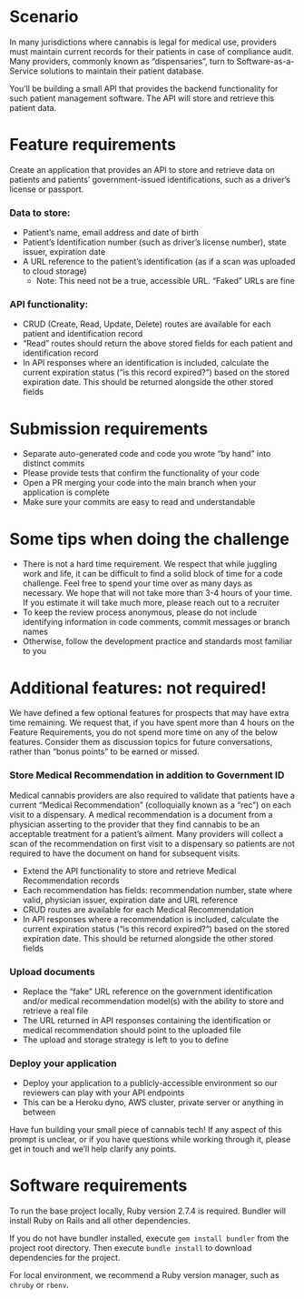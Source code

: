 # Scenario
In many jurisdictions where cannabis is legal for medical use, providers must maintain current records for their patients in case of compliance audit. Many providers, commonly known as “dispensaries”, turn to Software-as-a-Service solutions to maintain their patient database.

You’ll be building a small API that provides the backend functionality for such patient management software. The API will store and retrieve this patient data.

# Feature requirements
Create an application that provides an API to store and retrieve data on patients and patients’ government-issued identifications, such as a driver’s license or passport.

### Data to store:
* Patient’s name, email address and date of birth
* Patient’s Identification number (such as driver’s license number), state issuer, expiration date
* A URL reference to the patient’s identification (as if a scan was uploaded to cloud storage)
  * Note: This need not be a true, accessible URL. “Faked” URLs are fine

### API functionality:
* CRUD (Create, Read, Update, Delete) routes are available for each patient and identification record
* “Read” routes should return the above stored fields for each patient and identification record
* In API responses where an identification is included, calculate the current expiration status (“is this record expired?“) based on the stored expiration date. This should be returned alongside the other stored fields

# Submission requirements
* Separate auto-generated code and code you wrote “by hand” into distinct commits
* Please provide tests that confirm the functionality of your code
* Open a PR merging your code into the main branch when your application is complete
* Make sure your commits are easy to read and understandable

# Some tips when doing the challenge
* There is not a hard time requirement. We respect that while juggling work and life, it can be difficult to find a solid block of time for a code challenge. Feel free to spend your time over as many days as necessary. We hope that will not take more than 3-4 hours of your time. If you estimate it will take much more, please reach out to a recruiter
* To keep the review process anonymous, please do not include identifying information in code comments, commit messages or branch names
* Otherwise, follow the development practice and standards most familiar to you

# Additional features: not required!
We have defined a few optional features for prospects that may have extra time remaining. We request that, if you have spent more than 4 hours on the Feature Requirements, you do not spend more time on any of the below features. Consider them as discussion topics for future conversations, rather than “bonus points” to be earned or missed.

### Store Medical Recommendation in addition to Government ID
Medical cannabis providers are also required to validate that patients have a current “Medical Recommendation” (colloquially known as a “rec”) on each visit to a dispensary. A medical recommendation is a document from a physician asserting to the provider that they find cannabis to be an acceptable treatment for a patient’s ailment. Many providers will collect a scan of the recommendation on first visit to a dispensary so patients are not required to have the document on hand for subsequent visits.

* Extend the API functionality to store and retrieve Medical Recommendation records
* Each recommendation has fields: recommendation number, state where valid, physician issuer, expiration date and URL reference
* CRUD routes are available for each Medical Recommendation
* In API responses where a recommendation is included, calculate the current expiration status (“is this record expired?“) based on the stored expiration date. This should be returned alongside the other stored fields

### Upload documents
* Replace the “fake” URL reference on the government identification and/or medical recommendation model(s) with the ability to store and retrieve a real file
* The URL returned in API responses containing the identification or medical recommendation should point to the uploaded file
* The upload and storage strategy is left to you to define

### Deploy your application
* Deploy your application to a publicly-accessible environment so our reviewers can play with your API endpoints
* This can be a Heroku dyno, AWS cluster, private server or anything in between

Have fun building your small piece of cannabis tech! If any aspect of this prompt is unclear, or if you have questions while working through it, please get in touch and we’ll help clarify any points.

# Software requirements
To run the base project locally, Ruby version 2.7.4 is required. Bundler will install Ruby on Rails and all other dependencies.

If you do not have bundler installed, execute `gem install bundler` from the project root directory. Then execute `bundle install` to download dependencies for the project.

For local environment, we recommend a Ruby version manager, such as `chruby` or `rbenv`.
